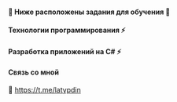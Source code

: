 ####  👋 Ниже расположены задания для обучения 🌱
#### Технологии программирования ⚡
#### Разработка приложений на C# ⚡

#### Связь со мной
💬 https://t.me/latypdin
<!--
**latypdin23/latypdin23** is a ✨ _special_ ✨ repository because its `README.md` (this file) appears on your GitHub profile.

Here are some ideas to get you started:

- 🔭 I’m currently working on ...
- 🌱 I’m currently learning ...
- 👯 I’m looking to collaborate on ...
- 🤔 I’m looking for help with ...
- 💬 Ask me about ...
- 📫 How to reach me: ...
- 😄 Pronouns: ...
- ⚡ Fun fact: ...
-->
